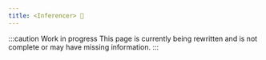 ```yaml
---
title: <Inferencer> 🚧
---
```


:::caution Work in progress
This page is currently being rewritten and is not complete or may have missing information.
:::